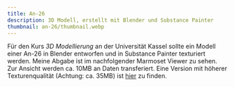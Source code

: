 ```yaml
---
title: An-26
description: 3D Modell, erstellt mit Blender und Substance Painter
thumbnail: an-26/thumbnail.webp
---
```


Für den Kurs *3D Modellierung* an der Universität Kassel sollte ein Modell einer An-26 in Blender entworfen und in Substance Painter texturiert werden.
Meine Abgabe ist im nachfolgender Marmoset Viewer zu sehen.
Zur Ansicht werden ca. 10MB an Daten transferiert.
Eine Version mit höherer Texturenqualität (Achtung: ca. 35MB) ist [hier](/de/models/an-26-high-res) zu finden.

<model-viewer src="/models/an-26.mview"></model-viewer>

